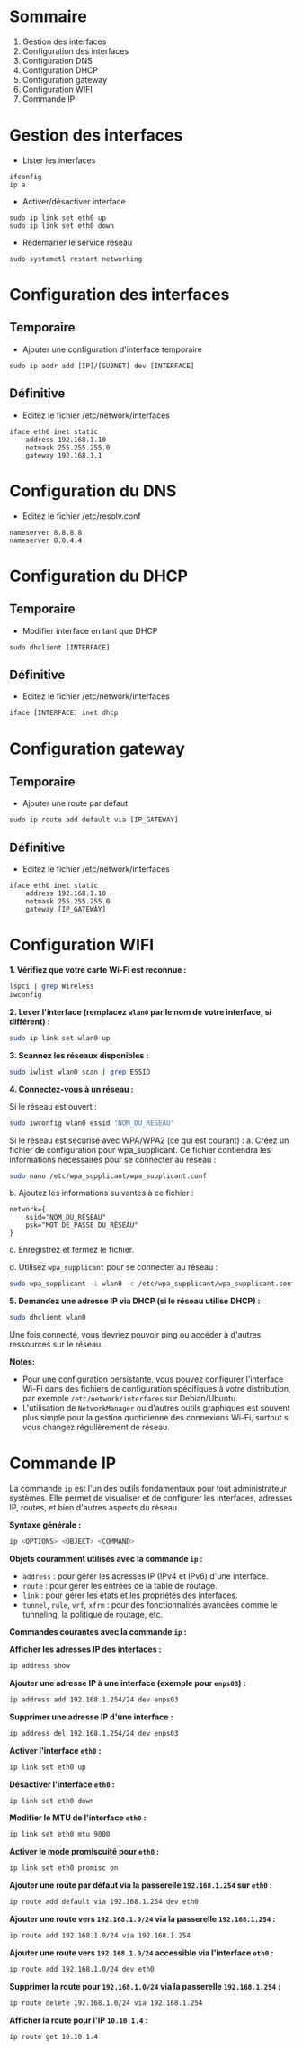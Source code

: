 # Sommaire 
1. Gestion des interfaces 
2. Configuration des interfaces 
3. Configuration DNS
4. Configuration DHCP 
5. Configuration gateway
6. Configuration WIFI
7. Commande IP 
# Gestion des interfaces 
* Lister les interfaces
```
ifconfig
ip a
```
* Activer/désactiver interface
```
sudo ip link set eth0 up
sudo ip link set eth0 down
```
* Redémarrer le service réseau 
```
sudo systemctl restart networking
```
# Configuration des interfaces 
## Temporaire 
* Ajouter une configuration d'interface temporaire 
```
sudo ip addr add [IP]/[SUBNET] dev [INTERFACE]
```
## Définitive
* Editez le fichier /etc/network/interfaces
```
iface eth0 inet static
	address 192.168.1.10
	netmask 255.255.255.0
	gateway 192.168.1.1
```

# Configuration du DNS 
* Editez le fichier /etc/resolv.conf
```
nameserver 8.8.8.8
nameserver 8.8.4.4
```

# Configuration du DHCP 
## Temporaire
* Modifier interface en tant que DHCP
```
sudo dhclient [INTERFACE]
```
## Définitive 
* Editez le fichier /etc/network/interfaces
```
iface [INTERFACE] inet dhcp
```

# Configuration gateway
## Temporaire
* Ajouter une route par défaut
```
sudo ip route add default via [IP_GATEWAY]
```
## Définitive 
* Editez le fichier /etc/network/interfaces
```
iface eth0 inet static
	address 192.168.1.10
	netmask 255.255.255.0
	gateway [IP_GATEWAY]
```

# Configuration WIFI

**1. Vérifiez que votre carte Wi-Fi est reconnue :**  
```bash
lspci | grep Wireless
iwconfig
```

**2. Lever l'interface (remplacez `wlan0` par le nom de votre interface, si différent) :**
```bash
sudo ip link set wlan0 up
```

**3. Scannez les réseaux disponibles :**
```bash
sudo iwlist wlan0 scan | grep ESSID
```

**4. Connectez-vous à un réseau :**

Si le réseau est ouvert :
```bash
sudo iwconfig wlan0 essid "NOM_DU_RÉSEAU"
```

Si le réseau est sécurisé avec WPA/WPA2 (ce qui est courant) :
a. Créez un fichier de configuration pour wpa_supplicant. Ce fichier contiendra les informations nécessaires pour se connecter au réseau :
```bash
sudo nano /etc/wpa_supplicant/wpa_supplicant.conf
```

b. Ajoutez les informations suivantes à ce fichier :
```
network={
    ssid="NOM_DU_RÉSEAU"
    psk="MOT_DE_PASSE_DU_RÉSEAU"
}
```

c. Enregistrez et fermez le fichier.

d. Utilisez `wpa_supplicant` pour se connecter au réseau :
```bash
sudo wpa_supplicant -i wlan0 -c /etc/wpa_supplicant/wpa_supplicant.conf -B
```

**5. Demandez une adresse IP via DHCP (si le réseau utilise DHCP) :**
```bash
sudo dhclient wlan0
```

Une fois connecté, vous devriez pouvoir ping ou accéder à d'autres ressources sur le réseau.

**Notes:**
- Pour une configuration persistante, vous pouvez configurer l'interface Wi-Fi dans des fichiers de configuration spécifiques à votre distribution, par exemple `/etc/network/interfaces` sur Debian/Ubuntu.
- L'utilisation de `NetworkManager` ou d'autres outils graphiques est souvent plus simple pour la gestion quotidienne des connexions Wi-Fi, surtout si vous changez régulièrement de réseau.

# Commande IP 

La commande `ip` est l'un des outils fondamentaux pour tout administrateur systèmes. Elle permet de visualiser et de configurer les interfaces, adresses IP, routes, et bien d'autres aspects du réseau.

**Syntaxe générale :**
```bash
ip <OPTIONS> <OBJECT> <COMMAND>
```

**Objets couramment utilisés avec la commande `ip` :**
- `address` : pour gérer les adresses IP (IPv4 et IPv6) d'une interface.
- `route` : pour gérer les entrées de la table de routage.
- `link` : pour gérer les états et les propriétés des interfaces.
- `tunnel`, `rule`, `vrf`, `xfrm` : pour des fonctionnalités avancées comme le tunneling, la politique de routage, etc.

**Commandes courantes avec la commande `ip` :**

**Afficher les adresses IP des interfaces :**
```bash
ip address show
```

**Ajouter une adresse IP à une interface (exemple pour `enps03`) :**
```bash
ip address add 192.168.1.254/24 dev enps03
```

**Supprimer une adresse IP d'une interface :**
```bash
ip address del 192.168.1.254/24 dev enps03
```

**Activer l'interface `eth0` :**
```bash
ip link set eth0 up
```

**Désactiver l'interface `eth0` :**
```bash
ip link set eth0 down
```

**Modifier le MTU de l'interface `eth0` :**
```bash
ip link set eth0 mtu 9000
```

**Activer le mode promiscuité pour `eth0` :**
```bash
ip link set eth0 promisc on
```

**Ajouter une route par défaut via la passerelle `192.168.1.254` sur `eth0` :**
```bash
ip route add default via 192.168.1.254 dev eth0
```

**Ajouter une route vers `192.168.1.0/24` via la passerelle `192.168.1.254` :**
```bash
ip route add 192.168.1.0/24 via 192.168.1.254
```

**Ajouter une route vers `192.168.1.0/24` accessible via l'interface `eth0` :**
```bash
ip route add 192.168.1.0/24 dev eth0
```

**Supprimer la route pour `192.168.1.0/24` via la passerelle `192.168.1.254` :**
```bash
ip route delete 192.168.1.0/24 via 192.168.1.254
```

**Afficher la route pour l'IP `10.10.1.4` :**
```bash
ip route get 10.10.1.4
```
